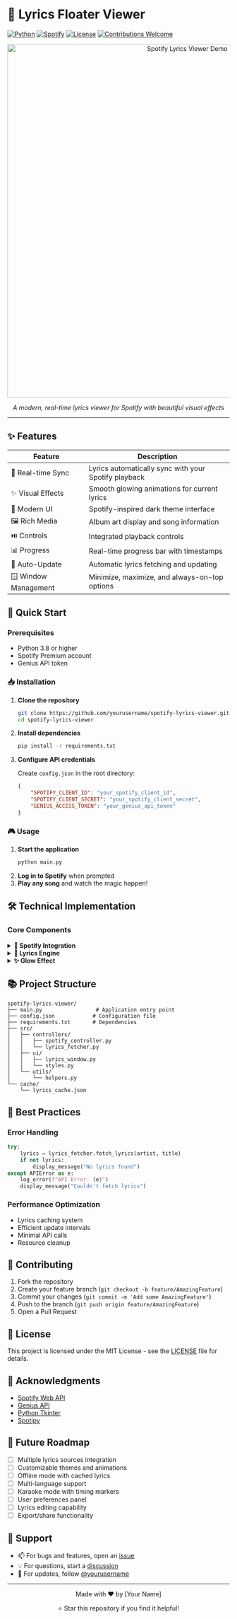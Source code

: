 # 🎵 Lyrics Floater Viewer

[![Python](https://img.shields.io/badge/Python-3.8+-blue.svg)](https://www.python.org/downloads/)
[![Spotify](https://img.shields.io/badge/Spotify-Premium-1DB954.svg)](https://www.spotify.com/premium/)
[![License](https://img.shields.io/badge/License-MIT-yellow.svg)](LICENSE)
[![Contributions Welcome](https://img.shields.io/badge/Contributions-Welcome-brightgreen.svg)](CONTRIBUTING.md)

<div align="center">
  <img src="demo.gif" alt="Spotify Lyrics Viewer Demo" width="800"/>
  
  *A modern, real-time lyrics viewer for Spotify with beautiful visual effects*
</div>

---

## ✨ Features

<div align="center">

| Feature | Description |
|---------|-------------|
| 🎵 Real-time Sync | Lyrics automatically sync with your Spotify playback |
| ✨ Visual Effects | Smooth glowing animations for current lyrics |
| 🎨 Modern UI | Spotify-inspired dark theme interface |
| 🖼️ Rich Media | Album art display and song information |
| ⏯️ Controls | Integrated playback controls |
| 📊 Progress | Real-time progress bar with timestamps |
| 🔄 Auto-Update | Automatic lyrics fetching and updating |
| 🪟 Window Management | Minimize, maximize, and always-on-top options |

</div>

## 🚀 Quick Start

### Prerequisites

- Python 3.8 or higher
- Spotify Premium account
- Genius API token

### 📥 Installation

1. **Clone the repository**
   ```bash
   git clone https://github.com/yourusername/spotify-lyrics-viewer.git
   cd spotify-lyrics-viewer
   ```

2. **Install dependencies**
   ```bash
   pip install -r requirements.txt
   ```

3. **Configure API credentials**
   
   Create `config.json` in the root directory:
   ```json
   {
       "SPOTIFY_CLIENT_ID": "your_spotify_client_id",
       "SPOTIFY_CLIENT_SECRET": "your_spotify_client_secret",
       "GENIUS_ACCESS_TOKEN": "your_genius_api_token"
   }
   ```

### 🎮 Usage

1. **Start the application**
   ```bash
   python main.py
   ```
2. **Log in to Spotify** when prompted
3. **Play any song** and watch the magic happen!

## 🛠️ Technical Implementation

### Core Components

<details>
<summary><b>🎵 Spotify Integration</b></summary>

```python
# spotify_controller.py
class SpotifyController:
    def __init__(self):
        self.sp = spotipy.Spotify(auth_manager=SpotifyOAuth(...))
        
    def get_current_track(self):
        return self.sp.current_playback()
```
</details>

<details>
<summary><b>📝 Lyrics Engine</b></summary>

```python
# lyrics_fetcher.py
class GeniusLyricsFetcher:
    def fetch_lyrics(self, artist, title):
        lyrics = self.genius.search_song(title, artist)
        return self.parse_lyrics_with_timing(lyrics.lyrics)
```
</details>

<details>
<summary><b>✨ Glow Effect</b></summary>

```python
# lyrics_window.py
def update_glow_effect(self, line_start, line_end):
    # Create smooth color transition
    for i in range(10):
        alpha = (10 - i) / 10
        color = self.interpolate_color('#7CB7EB', '#FFFFFF', alpha)
        self.lyrics_text.tag_configure(f"glow_{i}", 
                                     foreground=color,
                                     font=(FONT_FAMILY, FONT_SIZE + 4, "bold"))
```
</details>

## 📚 Project Structure

```
spotify-lyrics-viewer/
├── main.py                 # Application entry point
├── config.json            # Configuration file
├── requirements.txt       # Dependencies
├── src/
│   ├── controllers/
│   │   ├── spotify_controller.py
│   │   └── lyrics_fetcher.py
│   ├── ui/
│   │   ├── lyrics_window.py
│   │   └── styles.py
│   └── utils/
│       └── helpers.py
└── cache/
    └── lyrics_cache.json
```

## 🔧 Best Practices

### Error Handling
```python
try:
    lyrics = lyrics_fetcher.fetch_lyrics(artist, title)
    if not lyrics:
        display_message("No lyrics found")
except APIError as e:
    log_error(f"API Error: {e}")
    display_message("Couldn't fetch lyrics")
```

### Performance Optimization
- Lyrics caching system
- Efficient update intervals
- Minimal API calls
- Resource cleanup

## 🤝 Contributing

1. Fork the repository
2. Create your feature branch (`git checkout -b feature/AmazingFeature`)
3. Commit your changes (`git commit -m 'Add some AmazingFeature'`)
4. Push to the branch (`git push origin feature/AmazingFeature`)
5. Open a Pull Request

## 📝 License

This project is licensed under the MIT License - see the [LICENSE](LICENSE) file for details.

## 🙏 Acknowledgments

- [Spotify Web API](https://developer.spotify.com/documentation/web-api/)
- [Genius API](https://docs.genius.com/)
- [Python Tkinter](https://docs.python.org/3/library/tkinter.html)
- [Spotipy](https://spotipy.readthedocs.io/)

## 🔮 Future Roadmap

- [ ] Multiple lyrics sources integration
- [ ] Customizable themes and animations
- [ ] Offline mode with cached lyrics
- [ ] Multi-language support
- [ ] Karaoke mode with timing markers
- [ ] User preferences panel
- [ ] Lyrics editing capability
- [ ] Export/share functionality

## 💬 Support

- 📫 For bugs and features, open an [issue](https://github.com/yourusername/spotify-lyrics-viewer/issues)
- 💡 For questions, start a [discussion](https://github.com/yourusername/spotify-lyrics-viewer/discussions)
- 📱 For updates, follow [@yourusername](https://twitter.com/yourusername)

---

<div align="center">
  
Made with ❤️ by [Your Name]

⭐ Star this repository if you find it helpful!

</div> 
